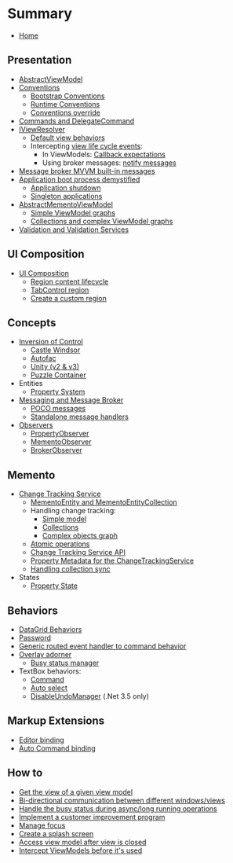 # Summary

* [Home](README.md)

## Presentation

* [AbstractViewModel](/mvvm/abstract-view-model.md)
* [Conventions](/mvvm/conventions.md)
  * [Bootstrap Conventions](/mvvm/bootstrap-conventions.md)
  * [Runtime Conventions](/mvvm/runtime-conventions.md)
  * [Conventions override](/mvvm/conventions-override.md)
* [Commands and DelegateCommand](/mvvm/delegate-command.md)
* [IViewResolver](/mvvm/iview-resolver.md)
  * [Default view behaviors](/mvvm/default-view-behaviors.md)
  * Intercepting [view life cycle events](/mvvm/view-life-cycle-events.md):
    * In ViewModels: [Callback expectations](/mvvm/callback-expectations.md)
    * Using broker messages: [notify messages](/mvvm/notify-messages.md)
* [Message broker MVVM built-in messages](/mvvm/built-in-messages.md)
* [Application boot process demystified](/mvvm/boot-process-demystified.md)
  * [Application shutdown](/mvvm/application-shutdown.md)
  * [Singleton applications](/mvvm/singleton-applications.md)
* [AbstractMementoViewModel](/mvvm/abstract-memento-view-model.md)
  * [Simple ViewModel graphs](/mvvm/memento-change-tracking-simple-view-model.md)
  * [Collections and complex ViewModel graphs](/mvvm/memento-change-tracking-collection-and-complex-view-model.md.md)
* [Validation and Validation Services](/mvvm/validation-validationservice.md)

## UI Composition

* [UI Composition](/ui-composition/index.md)
  * [Region content lifecycle](/ui-composition/region-content-lifecycle.md)
  * [TabControl region](/ui-composition/tabcontrol-region.md)
  * [Create a custom region](/ui-composition/create-a-custom-region.md)

## Concepts

* [Inversion of Control](/ioc/index.md)
  * [Castle Windsor](/ioc/windsor.md)
  * [Autofac](/ioc/autofac.md)
  * [Unity \(v2 & v3\)](/ioc/unity.md)
  * [Puzzle Container](/ioc/puzzle.md)
* Entities
  * [Property System](/entities/property-system.md)
* [Messaging and Message Broker](/messaging/message-broker.md)
  * [POCO messages](/messaging/poco-messages.md)
  * [Standalone message handlers](/messaging/abstract-message-handler.md)
* [Observers](/observers/index.md)
  * [PropertyObserver](observers/property-observer.md)
  * [MementoObserver](/observers/memento-observer.md)
  * [BrokerObserver](/observers/broker-observer.md)

## Memento

* [Change Tracking Service](/memento/change-tracking-service.md)
  * [MementoEntity and MementoEntityCollection](/memento/memento-entities.md)
  * Handling change tracking:
    * [Simple model](/memento/simple-model.md)
    * [Collections](/memento/collections.md)
    * [Complex objects graph](/memento/complex-graph.md)
  * [Atomic operations](/memento/atomic-operations.md)
  * [Change Tracking Service API](/memento/change-tracking-service-api.md)
  * [Property Metadata for the ChangeTrackingService](/memento/memento-metadata.md)
  * [Handling collection sync](/memento/handling-collection-sync.md)
* States
  * [Property State](/memento/property-state.md)


## Behaviors

* [DataGrid Behaviors](/behaviors/datagrid-behaviors.md)
* [Password](/behaviors/password.md)
* [Generic routed event handler to command behavior](/behaviors/routed-event-to-command.md)
* [Overlay adorner](/behaviors/overlay-adorner.md)
  * [Busy status manager](/behaviors/busy-status-manager.md)
* TextBox behaviors:
  * [Command](/behaviors/textbox-command.md)
  * [Auto select](/behaviors/textbox-auto-select.md)
  * [DisableUndoManager](/behaviors/textbox-disable-undo-manager.md) (.Net 3.5 only)

## Markup Extensions

- [Editor binding](/markup/editor-binding.md)
- [Auto Command binding](/markup/auto-command-binding.md)

## How to

- [Get the view of a given view model](/how-tos/get-view-of-view-model.md)
- [Bi-directional communication between different windows/views](/how-tos/windows-bi-directional-communication.md)
- [Handle the busy status during async/long running operations](/how-tos/async-long-running-busy-status.md)
- [Implement a customer improvement program](/how-tos/customer-improvement-program.md)
- [Manage focus](/how-tos/manage-focus.md)
- [Create a splash screen](/how-tos/splash-screen.md)
- [Access view model after view is closed](/how-tos/access-view-model-after-view-closed.md)
- [Intercept ViewModels before it's used](/how-tos/intercept-viewmodels-before-usage.md)
